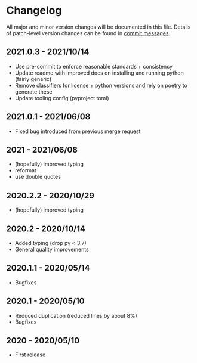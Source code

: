 # Changelog

All major and minor version changes will be documented in this file. Details of
patch-level version changes can be found in [commit messages](../../commits/master).

## 2021.0.3 - 2021/10/14

- Use pre-commit to enforce reasonable standards + consistency
- Update readme with improved docs on installing and running python (fairly generic)
- Remove classifiers for license + python versions and rely on poetry to generate these
- Update tooling config (pyproject.toml)

## 2021.0.1 - 2021/06/08

- Fixed bug introduced from previous merge request

## 2021 - 2021/06/08

- (hopefully) improved typing
- reformat
- use double quotes

## 2020.2.2 - 2020/10/29

- (hopefully) improved typing

## 2020.2 - 2020/10/14

- Added typing (drop py < 3.7)
- General quality improvements

## 2020.1.1 - 2020/05/14

- Bugfixes

## 2020.1 - 2020/05/10

- Reduced duplication (reduced lines by about 8%)
- Bugfixes

## 2020 - 2020/05/10

- First release

